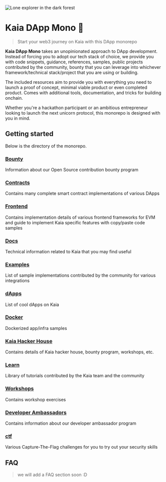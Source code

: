 ![Lone explorer in the dark forest](home-banner.png)
# Kaia DApp Mono 🧰

> Start your web3 journey on Kaia with this DApp monorepo

**Kaia DApp Mono** takes an unopinionated approach to DApp development. Instead of forcing you to adopt our tech stack of choice, we provide you with code snippets, guidance, references, samples, public projects contributed by the community, bounty that you can leverage into whichever framework/technical stack/project that you are using or building.

The included resources aim to provide you with everything you need to launch a proof of concept, minimal viable product or even completed product. Comes with additional tools, documentation, and tricks for building onchain.

Whether you're a hackathon participant or an ambitious entrepreneur looking to launch the next unicorn protocol, this monorepo is designed with you in mind.

## Getting started
Below is the directory of the monorepo.

### [Bounty](/bounty/)
Information about our Open Source contribution bounty program

### [Contracts](/contracts/)
Contains many complete smart contract implementations of various DApps

### [Frontend](/frontend/)
Contains implementation details of various frontend frameworks for EVM and guide to implement Kaia specific features with copy/paste code samples

### [Docs](/docs/)
Technical information related to Kaia that you may find useful

### [Examples](/examples/)
List of sample implementations contributed by the community for various integrations

### [dApps](/dapps/)
List of cool dApps on Kaia 

### [Docker](/docker/)
Dockerized app/infra samples

### [Kaia Hacker House](/kaia-hacker-house/)
Contains details of Kaia hacker house, bounty program, workshops, etc.

### [Learn](/learn/)
Library of tutorials contributed by the Kaia team and the community

### [Workshops](/workshops/)
Contains workshop exercises

### [Developer Ambassadors](/dev-ambassadors/)
Contains information about our developer ambassador program

### [ctf](/ctf/)
Various Capture-The-Flag challenges for you to try out your security skills

## FAQ
> we will add a FAQ section soon :D